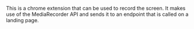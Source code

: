 This is a chrome extension that can be used to record the screen. It makes use of the MediaRecorder API and sends it to an endpoint that is called on a landing page.
